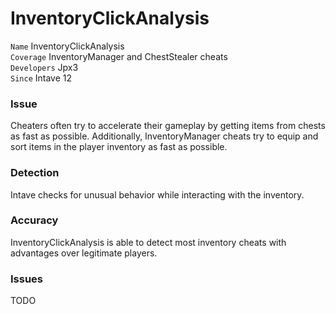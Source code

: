 # InventoryClickAnalysis

`Name` InventoryClickAnalysis<br>
`Coverage` InventoryManager and ChestStealer cheats<br>
`Developers` Jpx3<br>
`Since` Intave 12<br>

### Issue

Cheaters often try to accelerate their gameplay by getting items from chests as fast as possible. Additionally,
InventoryManager cheats try to equip and sort items in the player inventory as fast as possible.

### Detection

Intave checks for unusual behavior while interacting with the inventory.

### Accuracy

InventoryClickAnalysis is able to detect most inventory cheats with advantages over legitimate players.

### Issues

TODO
